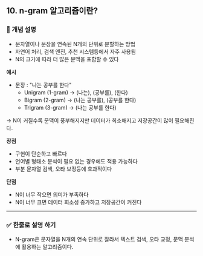 ## 10. n-gram 알고리즘이란?

### 🧠 개념 설명
- 문자열이나 문장을 연속된 N개의 단위로 분할하는 방법
- 자연어 처리, 검색 엔진, 추천 시스템등에서 자주 사용됨
- N의 크기에 따라 더 많은 문맥을 포함할 수 있다

**예시**
- 문장 : "나는 공부를 한다"
  - Unigram (1-gram) -> (나는), (공부를), (한다)
  - Bigram (2-gram) -> (나는 공부를), (공부를 한다)
  - Trigram (3-gram) -> (나는 공부를 한다)

-> N이 커질수록 문맥이 풍부해지지만 데이터가 희소해지고 저장공간이 많이 필요해진다.

**장점**
- 구현이 단순하고 빠르다
- 언어별 형태소 분석이 필요 없는 경우에도 적용 가능하다
- 부분 문자열 검색, 오타 보정등에 효과적이다

**단점**
- N이 너무 작으면 의미가 부족하다
- N이 너무 크면 데이터 희소성 증가하고 저장공간이 커진다

---
### ✅ 한줄로 설명 하기
- N-gram은 문자열을 N개의 연속 단위로 잘라서 텍스트 검색, 오타 교정, 문맥 분석에 활용하는 알고리즘이다.
